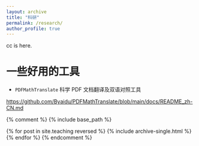 ```yaml
---
layout: archive
title: "科研"
permalink: /research/
author_profile: true
---
```


cc is here. 


# 一些好用的工具
* `PDFMathTranslate` 科学 PDF 文档翻译及双语对照工具
  
https://github.com/Byaidu/PDFMathTranslate/blob/main/docs/README_zh-CN.md




{% comment %}
{% include base_path %}

{% for post in site.teaching reversed %}
  {% include archive-single.html %}
{% endfor %}
{% endcomment %}
